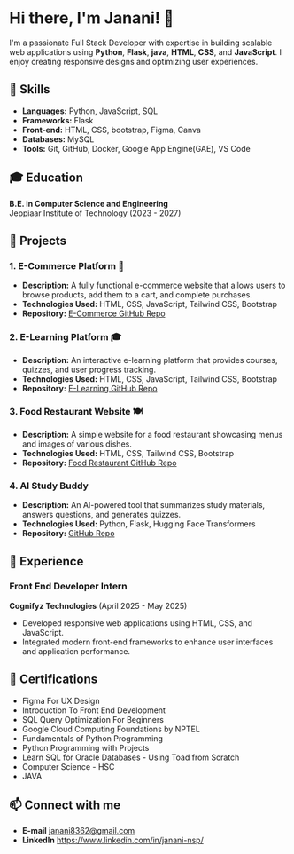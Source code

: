 # Hi there, I'm Janani! 👋

I'm a passionate Full Stack Developer with expertise in building scalable web applications using **Python**, **Flask**, **java**, **HTML**, **CSS**, and **JavaScript**. I enjoy creating responsive designs and optimizing user experiences.

## 🚀 Skills
- **Languages:** Python, JavaScript, SQL
- **Frameworks:**  Flask
- **Front-end:** HTML, CSS, bootstrap, Figma, Canva
- **Databases:** MySQL
- **Tools:** Git, GitHub, Docker, Google App Engine(GAE), VS Code

## 🎓 Education
**B.E. in Computer Science and Engineering**  
Jeppiaar Institute of Technology (2023 - 2027)

## 🌟 Projects

### 1. E-Commerce Platform 🛒
- **Description:** A fully functional e-commerce website that allows users to browse products, add them to a cart, and complete purchases.
- **Technologies Used:** HTML, CSS, JavaScript, Tailwind CSS, Bootstrap 
- **Repository:** [E-Commerce GitHub Repo](https://github.com/janani150/e-commerce)

### 2. E-Learning Platform 🎓
- **Description:** An interactive e-learning platform that provides courses, quizzes, and user progress tracking.
- **Technologies Used:** HTML, CSS, JavaScript, Tailwind CSS, Bootstrap 
- **Repository:** [E-Learning GitHub Repo](https://github.com/janani150/e-learning)

### 3. Food Restaurant Website 🍽️
- **Description:** A simple website for a food restaurant showcasing menus and images of various dishes.
- **Technologies Used:** HTML, CSS, Tailwind CSS, Bootstrap 
- **Repository:** [Food Restaurant GitHub Repo](https://github.com/janani150/food-restaurant)

### 4. AI Study Buddy
- **Description:** An AI-powered tool that summarizes study materials, answers questions, and generates quizzes.
- **Technologies Used:** Python, Flask, Hugging Face Transformers
- **Repository:** [GitHub Repo](https://github.com/janani150/AI-study-buddy)


## 💼 Experience
### Front End Developer Intern
**Cognifyz Technologies** (April 2025 - May 2025)  
- Developed responsive web applications using HTML, CSS, and JavaScript.
- Integrated modern front-end frameworks to enhance user interfaces and application performance.

## 📜 Certifications
- Figma For UX Design
- Introduction To Front End Development
- SQL Query Optimization For Beginners
- Google Cloud Computing Foundations by NPTEL
- Fundamentals of Python Programming
- Python Programming with Projects
- Learn SQL for Oracle Databases - Using Toad from Scratch
- Computer Science - HSC
- JAVA

## 📫 Connect with me
- **E-mail**  janani8362@gmail.com
- **LinkedIn** https://www.linkedin.com/in/janani-nsp/

